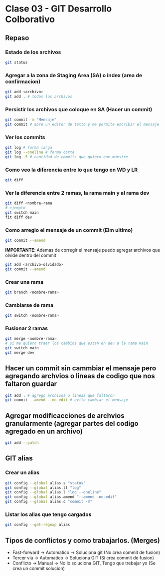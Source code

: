 # Clase 03 - GIT Desarrollo Colborativo

## Repaso

### Estado de los archivos

```sh
git status
```

### Agregar a la zona de Staging Area (SA) o index (area de confirmacion)

```sh
git add <archivo>
git add . # todos los archivos
```

### Persistir los archivos que coloque en SA (Hacer un commit)

```sh
git commit -m "Mensaje"
git commit # abre un editor de texto y me permite escribir el mensaje
```

### Ver los commits

```sh
git log # forma larga
git log --oneline # forma corta
git log -5 # cantidad de commits que quiero que muestre
```

### Como veo la diferencia entre lo que tengo en WD y LR

```sh
git diff
```

### Ver la diferencia entre 2 ramas, la rama main y al rama dev

```sh
git diff <nombre-rama
# ejemplo
git switch main
fit diff dev
```

### Como arreglo el mensaje de un commit (Elm ultimo)

```sh
git commit --amend
```

**IMPORTANTE**: Ademas de corregir el mensaje puedo agregar archivos que olvide dentro del commit

```sh
git add <archivo-olvidado>
git commit --amend
```

### Crear una rama

```sh
git branch <nombre-rama>
```

### Cambiarse de rama

```sh
git switch <nombre-rama>
```

### Fusionar 2 ramas

```sh
git merge <nombre-rama>
# si me quiero traer los cambios que estan en dev a la rama main
git switch main
git merge dev
```


## Hacer un commit sin cammbiar el mensaje pero agregando archvios o lineas de codigo que nos faltaron guardar

```sh
git add . # agrego archivos o lineas que faltaron
git commit --amend --no-edit # evito cambiar el mensaje
```

## Agregar  modificacciones de archvios granularmente (agregar partes del codigo agregado en un archivo)

```sh
git add --patch
```

## GIT alias

### Crear un alias

```sh
git config --global alias.s "status"
git config --global alias.ll "log"
git config --global alias.l "log --oneline"
git config --global alias.amend "--amend -no-edit"
git config --global alias.c "commit -m"
```

### Listar los alias que tengo cargados

```sh
git config --get-regexp alias
```

## Tipos de conflictos y como trabajarlos. (Merges)

* Fast-forward -> Automatico -> Soluciona git (No crea commit de fusion)
* Tercer via -> Automatico -> Soluciona GIT (Si crea commit de fusion)
* Conflicto -> Manual -> No lo soluciona GIT, Tengo que trebajar yo (Se crea un commit solucion)